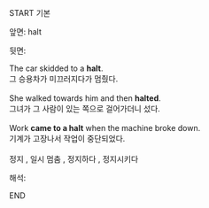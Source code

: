 START
기본

앞면:
halt


뒷면:
<div>The car skidded to a <strong>halt</strong>. <br></div><div><div><div>그 승용차가 미끄러지다가 멈췄다.</div></div></div><div><br></div><div><div>She walked towards him and then <b>halted</b>. </div><div>그녀가 그 사람이 있는 쪽으로 걸어가더니 섰다.</div></div><div><br></div><div><div>Work <b>came to a halt</b> when the machine broke down. </div><div>기계가 고장나서 작업이 중단되었다.</div></div><div><br></div><div>정지 , 일시 멈춤 , 정지하다 , 정지시키다</div>


해석:

END